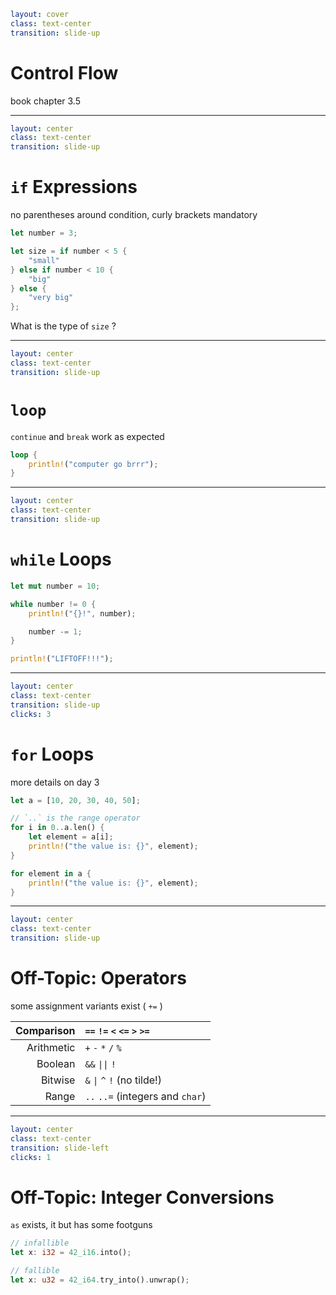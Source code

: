 ```yaml
layout: cover
class: text-center
transition: slide-up
```

# Control Flow

book chapter 3.5

---

```yaml
layout: center
class: text-center
transition: slide-up
```

# `if` Expressions

no parentheses around condition, curly brackets mandatory

```rust
let number = 3;

let size = if number < 5 {
    "small"
} else if number < 10 {
    "big"
} else {
    "very big"
};
```

What is the type of `size` ?

---

```yaml
layout: center
class: text-center
transition: slide-up
```

# `loop`

`continue` and `break` work as expected

```rust
loop {
    println!("computer go brrr");
}
```

---

```yaml
layout: center
class: text-center
transition: slide-up
```

# `while` Loops

```rust {3,7}
let mut number = 10;

while number != 0 {
    println!("{}!", number);

    number -= 1;
}

println!("LIFTOFF!!!");
```

---

```yaml
layout: center
class: text-center
transition: slide-up
clicks: 3
```

# `for` Loops

more details on day 3

```rust {1,4,7|1,4-7|1,9,11|all}
let a = [10, 20, 30, 40, 50];

// `..` is the range operator
for i in 0..a.len() {
    let element = a[i];
    println!("the value is: {}", element);
}

for element in a {
    println!("the value is: {}", element);
}
```

<div
    style="background-color: red"
    class="h-0.8 rounded absolute top-70 left-97 w-26"
    v-click="[0,1]"
></div>

<div
    style="background-color: red"
    class="h-0.8 rounded absolute top-76 left-120 w-10"
    v-click="[1,2]"
></div>

---

```yaml
layout: center
class: text-center
transition: slide-up
```

# Off-Topic: Operators

some assignment variants exist ( `+=` )

| Comparison | `==` `!=` `<` `<=` `>` `>=`      |
| ---------: | :------------------------------- |
| Arithmetic | `+` `-` `*` `/` `%`              |
| Boolean    | `&&` `\|\|` `!`                  |
| Bitwise    | `&` `\|` `^` `!` (no tilde!)     |
| Range      | `..` `..=` (integers and `char`) |

---

```yaml
layout: center
class: text-center
transition: slide-left
clicks: 1
```

# Off-Topic: Integer Conversions

`as` exists, it but has some footguns

```rust {1,2|4,5}
// infallible
let x: i32 = 42_i16.into();

// fallible
let x: u32 = 42_i64.try_into().unwrap();
```

<div
    style="background-color: red"
    class="h-0.8 rounded absolute top-76 left-91 w-7.5"
    v-click="[0,1]"
></div>
<div
    style="background-color: red"
    class="h-0.8 rounded absolute top-76 left-114 w-7.5"
    v-click="[0,1]"
></div>

<div
    style="background-color: red"
    class="h-0.8 rounded absolute top-94 left-91 w-7.5"
    v-click="[1,2]"
></div>
<div
    style="background-color: red"
    class="h-0.8 rounded absolute top-94 left-114 w-7.5"
    v-click="[1,2]"
></div>
